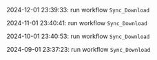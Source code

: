 2024-12-01 23:39:33: run workflow `Sync_Download` 

2024-11-01 23:40:41: run workflow `Sync_Download` 

2024-10-01 23:40:53: run workflow `Sync_Download` 

2024-09-01 23:37:23: run workflow `Sync_Download` 


